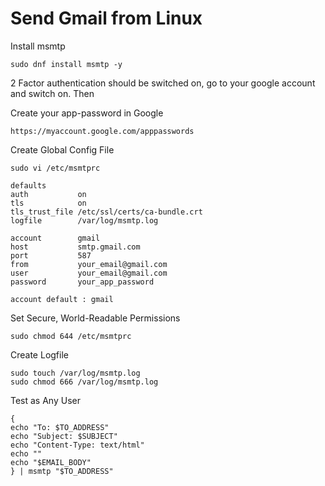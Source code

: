 # Send Gmail from Linux

Install msmtp
```
sudo dnf install msmtp -y
```

2 Factor authentication should be switched on, go to your google account and switch on. Then

Create your app-password in Google
```
https://myaccount.google.com/apppasswords
```

Create Global Config File
```
sudo vi /etc/msmtprc
```
```
defaults
auth           on
tls            on
tls_trust_file /etc/ssl/certs/ca-bundle.crt
logfile        /var/log/msmtp.log

account        gmail
host           smtp.gmail.com
port           587
from           your_email@gmail.com
user           your_email@gmail.com
password       your_app_password

account default : gmail
```

Set Secure, World-Readable Permissions
```
sudo chmod 644 /etc/msmtprc
```

Create Logfile
```
sudo touch /var/log/msmtp.log
sudo chmod 666 /var/log/msmtp.log
```

Test as Any User
```
{
echo "To: $TO_ADDRESS"
echo "Subject: $SUBJECT"
echo "Content-Type: text/html"
echo ""
echo "$EMAIL_BODY"
} | msmtp "$TO_ADDRESS"
```
